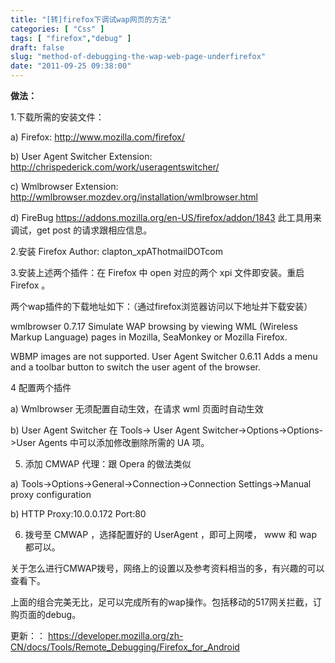```yaml
---
title: "[转]firefox下调试wap网页的方法"
categories: [ "Css" ]
tags: [ "firefox","debug" ]
draft: false
slug: "method-of-debugging-the-wap-web-page-underfirefox"
date: "2011-09-25 09:38:00"
---
```


**做法：**

  1.下载所需的安装文件：

  a) Firefox: http://www.mozilla.com/firefox/

  b) User Agent Switcher Extension: http://chrispederick.com/work/useragentswitcher/

  c) Wmlbrowser Extension: http://wmlbrowser.mozdev.org/installation/wmlbrowser.html

  d) FireBug  https://addons.mozilla.org/en-US/firefox/addon/1843 此工具用来调试，get post 的请求跟相应信息。

  2.安装 Firefox Author: clapton_xpAThotmailDOTcom

  3.安装上述两个插件：在 Firefox 中 open 对应的两个 xpi 文件即安装。重启 Firefox 。

两个wap插件的下载地址如下：（通过firefox浏览器访问以下地址并下载安装）


<!--more-->


wmlbrowser 0.7.17
Simulate WAP browsing by viewing WML (Wireless Markup Language) pages in Mozilla, SeaMonkey or Mozilla Firefox.

WBMP images are not supported.
User Agent Switcher 0.6.11
Adds a menu and a toolbar button to switch the user agent of the browser.

  4 配置两个插件

  a) Wmlbrowser 无须配置自动生效，在请求 wml 页面时自动生效

  b) User Agent Switcher 在 Tools-> User Agent Switcher->Options->Options->User Agents 中可以添加修改删除所需的 UA 项。

  5. 添加 CMWAP 代理：跟 Opera 的做法类似

  a) Tools->Options->General->Connection->Connection Settings->Manual proxy configuration

  b) HTTP Proxy:10.0.0.172 Port:80

   6. 拨号至 CMWAP ，选择配置好的 UserAgent ，即可上网喽， www 和 wap 都可以。

   关于怎么进行CMWAP拨号，网络上的设置以及参考资料相当的多，有兴趣的可以查看下。

 

上面的组合完美无比，足可以完成所有的wap操作。包括移动的517网关拦截，订购页面的debug。

更新：：
https://developer.mozilla.org/zh-CN/docs/Tools/Remote_Debugging/Firefox_for_Android
